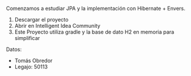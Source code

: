 Comenzamos a estudiar JPA y la implementación con Hibernate + Envers. 
1. Descargar el proyecto
2. Abrir en Intelligent Idea Community
3. Este Proyecto utiliza gradle y la base de dato H2 en memoria para simplificar

Datos:
* Tomás Obredor
* Legajo: 50113